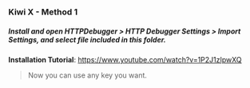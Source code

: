 ### Kiwi X - Method 1

##### Install and open HTTPDebugger > HTTP Debugger Settings > Import Settings, and select file included in this folder.
**Installation Tutorial**: https://www.youtube.com/watch?v=1P2J1zIpwXQ

> Now you can use any key you want.
